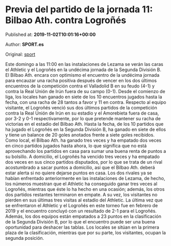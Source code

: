 
# Previa del partido de la jornada 11: Bilbao Ath. contra Logroñés

Published at: **2019-11-02T10:01:16+00:00**

Author: **SPORT.es**

Original: [sport](https://www.sport.es/es/noticias/segunda-division-b/previa-del-partido-de-la-jornada-11-bilbao-ath-contra-logrones-7711186)

Este domingo a las 11:00 en las instalaciones de Lezama se verán las caras el Athletic y el Logroñés en la undécima jornada de la Segunda División B.
El Bilbao Ath. encara con optimismo el encuentro de la undécima jornada para encauzar una racha positiva después de vencer en los dos últimos encuentros de la competición contra el Valladolid B en su feudo (4-1) y contra la Real Unión de Irún fuera de su campo (0-1). Desde el comienzo de liga, los locales han ganado en siete de los 10 encuentros jugados hasta la fecha, con una racha de 28 tantos a favor y 11 en contra.
Respecto al equipo visitante, el Logroñés venció sus dos últimos partidos de la competición contra la Real Unión de Irún en su estadio y el Amorebieta fuera de casa, por 3-2 y 0-1 respectivamente, por lo que pretende mantener su racha de victorias en el estadio del Bilbao Ath. Hasta la fecha, de los 10 partidos que ha jugado el Logroñés en la Segunda División B, ha ganado en siete de ellos y tiene un balance de 20 goles anotados frente a siete goles recibidos.
Como local, el Bilbao Ath. ha ganado tres veces y ha empatado dos veces en cinco partidos jugados hasta ahora, lo que significa que no está aprovechando los partidos en casa para sumar una buena renta de puntos a su bolsillo. A domicilio, el Logroñés ha vencido tres veces y ha empatado dos veces en sus cinco partidos disputados, por lo que se trata de un rival acostumbrado a sacar puntos a domicilio, así que el Bilbao Ath. deberá estar alerta si no quiere dejarse puntos en casa.
Los dos rivales ya se habían enfrentado anteriormente en las instalaciones de Lezama, de hecho, los números muestran que el Athletic ha conseguido ganar tres veces al Logroñés, mientras que éste lo ha hecho en una ocasión; además, los otros dos partidos restantes terminaron en empate. A su vez, los visitantes no pierden en sus últimas tres visitas al estadio del Athletic. La última vez que se enfrentaron el Athletic y el Logroñés en este torneo fue en febrero de 2019 y el encuentro concluyó con un resultado de 2-1 para el Logroñés.
Además, los dos equipos están empatados a 23 puntos en la clasificación de la Segunda División B, por lo que el encuentro puede ser una buena oportunidad para deshacer las tablas. Los locales se sitúan en la primera plaza de la clasificación, mientras que por su parte, los visitantes, ocupan la segunda posición.
